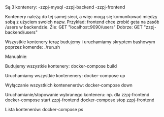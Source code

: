Są 3 kontenery:
-zzpj-mysql
-zzpj-backend
-zzpj-frontend

Kontenery należą do tej samej sieci, a więc mogą się komunikować między sobą z użyciem swoich nazw.
Przykład: frontend chce zrobić geta na zasób /users w backendzie.
Źle: GET "localhost:9090/users"
Dobrze: GET "zzpj-backend/users"

Wszystkie kontenery teraz budujemy i uruchamiamy skryptem bashowym poprzez komende:
./run.sh


Manualnie:

Budujemy wszystkie kontenery:
docker-compose build

Uruchamiamy wszystkie kontenenery:
docker-compose up

Wyłączanie wszystkich kontenenerów:
docker-compose down

Uruchamianie/stopowanie wybranego konteneru:
np. dla zzpj-frontend
docker-compose start zzpj-frontend
docker-compose stop zzpj-frontend

Lista kontenerów:
docker-compose ps
